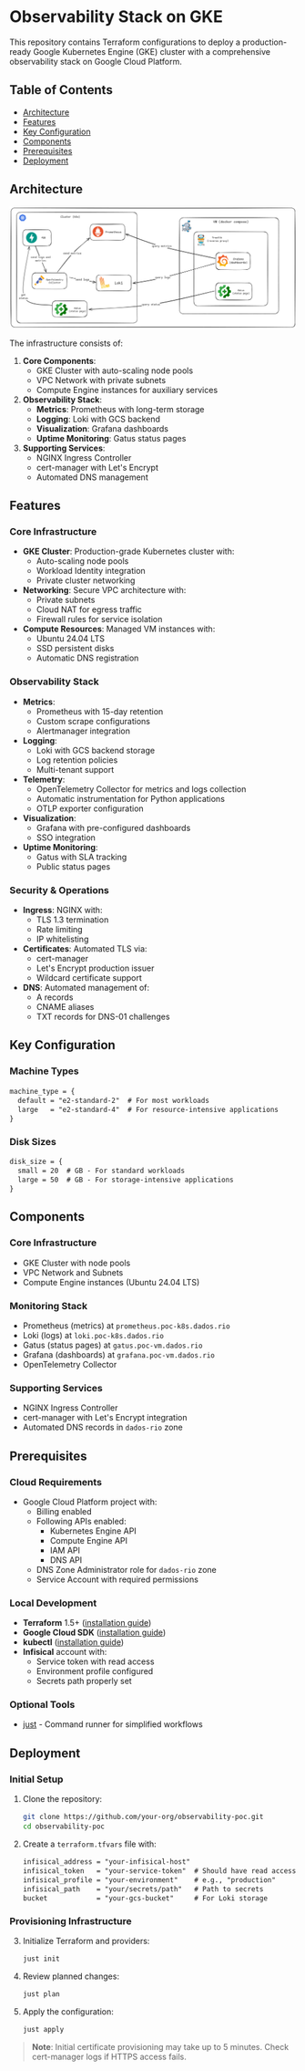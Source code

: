 # Observability Stack on GKE

This repository contains Terraform configurations to deploy a production-ready Google Kubernetes Engine (GKE) cluster with a comprehensive observability stack on Google Cloud Platform.

## Table of Contents

- [Architecture](#architecture)
- [Features](#features)
- [Key Configuration](#key-configuration)
- [Components](#components)
- [Prerequisites](#prerequisites)
- [Deployment](#deployment)

## Architecture

![System Architecture](./diagram.png)

The infrastructure consists of:

1. **Core Components**:
   - GKE Cluster with auto-scaling node pools
   - VPC Network with private subnets
   - Compute Engine instances for auxiliary services
2. **Observability Stack**:
   - **Metrics**: Prometheus with long-term storage
   - **Logging**: Loki with GCS backend
   - **Visualization**: Grafana dashboards
   - **Uptime Monitoring**: Gatus status pages
3. **Supporting Services**:
   - NGINX Ingress Controller
   - cert-manager with Let's Encrypt
   - Automated DNS management

## Features

### Core Infrastructure

- **GKE Cluster**: Production-grade Kubernetes cluster with:
  - Auto-scaling node pools
  - Workload Identity integration
  - Private cluster networking
- **Networking**: Secure VPC architecture with:
  - Private subnets
  - Cloud NAT for egress traffic
  - Firewall rules for service isolation
- **Compute Resources**: Managed VM instances with:
  - Ubuntu 24.04 LTS
  - SSD persistent disks
  - Automatic DNS registration

### Observability Stack

- **Metrics**:
  - Prometheus with 15-day retention
  - Custom scrape configurations
  - Alertmanager integration
- **Logging**:
  - Loki with GCS backend storage
  - Log retention policies
  - Multi-tenant support
- **Telemetry**:
  - OpenTelemetry Collector for metrics and logs collection
  - Automatic instrumentation for Python applications
  - OTLP exporter configuration
- **Visualization**:
  - Grafana with pre-configured dashboards
  - SSO integration
- **Uptime Monitoring**:
  - Gatus with SLA tracking
  - Public status pages

### Security & Operations

- **Ingress**: NGINX with:
  - TLS 1.3 termination
  - Rate limiting
  - IP whitelisting
- **Certificates**: Automated TLS via:
  - cert-manager
  - Let's Encrypt production issuer
  - Wildcard certificate support
- **DNS**: Automated management of:
  - A records
  - CNAME aliases
  - TXT records for DNS-01 challenges

## Key Configuration

### Machine Types

```hcl
machine_type = {
  default = "e2-standard-2"  # For most workloads
  large   = "e2-standard-4"  # For resource-intensive applications
}
```

### Disk Sizes

```hcl
disk_size = {
  small = 20  # GB - For standard workloads
  large = 50  # GB - For storage-intensive applications
}
```

## Components

### Core Infrastructure

- GKE Cluster with node pools
- VPC Network and Subnets
- Compute Engine instances (Ubuntu 24.04 LTS)

### Monitoring Stack

- Prometheus (metrics) at `prometheus.poc-k8s.dados.rio`
- Loki (logs) at `loki.poc-k8s.dados.rio`
- Gatus (status pages) at `gatus.poc-vm.dados.rio`
- Grafana (dashboards) at `grafana.poc-vm.dados.rio`
- OpenTelemetry Collector

### Supporting Services

- NGINX Ingress Controller
- cert-manager with Let's Encrypt integration
- Automated DNS records in `dados-rio` zone

## Prerequisites

### Cloud Requirements

- Google Cloud Platform project with:
  - Billing enabled
  - Following APIs enabled:
    - Kubernetes Engine API
    - Compute Engine API
    - IAM API
    - DNS API
  - DNS Zone Administrator role for `dados-rio` zone
  - Service Account with required permissions

### Local Development

- **Terraform** 1.5+ ([installation guide](https://developer.hashicorp.com/terraform/tutorials/aws-get-started/install-cli))
- **Google Cloud SDK** ([installation guide](https://cloud.google.com/sdk/docs/install))
- **kubectl** ([installation guide](https://kubernetes.io/docs/tasks/tools/))
- **Infisical** account with:
  - Service token with read access
  - Environment profile configured
  - Secrets path properly set

### Optional Tools

- [just](https://github.com/casey/just) - Command runner for simplified workflows

## Deployment

### Initial Setup

1. Clone the repository:

   ```bash
   git clone https://github.com/your-org/observability-poc.git
   cd observability-poc
   ```

2. Create a `terraform.tfvars` file with:

   ```hcl
   infisical_address = "your-infisical-host"
   infisical_token   = "your-service-token"  # Should have read access
   infisical_profile = "your-environment"    # e.g., "production"
   infisical_path    = "your/secrets/path"   # Path to secrets
   bucket            = "your-gcs-bucket"     # For Loki storage
   ```

### Provisioning Infrastructure

3. Initialize Terraform and providers:

   ```bash
   just init
   ```

4. Review planned changes:

   ```bash
   just plan
   ```

5. Apply the configuration:
   ```bash
   just apply
   ```

> **Note**: Initial certificate provisioning may take up to 5 minutes. Check cert-manager logs if HTTPS access fails.
